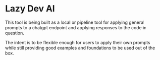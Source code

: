 # Lazy Dev AI

This tool is being built as a local or pipeline tool for applying general prompts to a chatgpt endpoint and applying responses to the code in question. 

The intent is to be flexible enough for users to apply their own prompts while still providing good examples and foundations to be used out of the box. 